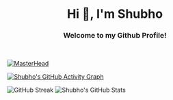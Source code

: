  <!-- # Hi there 👋 -->
 
<h1 align="center">Hi 👋, I'm Shubho</h1>
<h3 align="center">Welcome to my Github Profile!</h3>
 
<br/>

[![MasterHead](readme-graphic-picture-cropped-margined.gif)](https://shubho5das.io)


<!-- 
 <img src="https://github-readme-stats.vercel.app/api?username=shubho5das&&show_icons=true&title_color=ffffff&icon_color=bb2acf&text_color=daf7dc&bg_color=151515"> 
 -->

<!-- Contribution Graph -->
[![Shubho's GitHub Activity Graph](https://activity-graph.herokuapp.com/graph?username=shubho5das&&theme=react-dark)](https://github.com/shubho5das)

<!-- Streak and Total Commits Stats -->
![GitHub Streak](https://github-readme-streak-stats.herokuapp.com/?user=shubho5das&theme=blue-green&count_private=true)
![Shubho's GitHub Stats](https://github-readme-stats.vercel.app/api?username=shubho5das&show_icons=true&hide_border=true&theme=blue-green&count_private=true) 

<!-- ![Top Langs](https://github-readme-stats.vercel.app/api/top-langs/?username=gantavyamalviya&layout=compact&theme=blue-green) -->
<!-- ![Gantavya's Contribution Stats](https://github-contribution-stats.vercel.app/api/?username=gantavyamalviya)
![GitHub Activity Graph](https://activity-graph.herokuapp.com/graph?username=gantavyamalviya&theme=github&count_private=true)  -->


<!--
[![Top Langs](https://github-readme-stats.vercel.app/api/top-langs/?username=shubho5das)](https://github.com/shubho5das/github-readme-stats)
 (Reference: attrighosal github readme)
-->

<!--
**shubho5das/shubho5das** is a ✨ _special_ ✨ repository because its `README.md` (this file) appears on your GitHub profile.

Here are some ideas to get you started:

- 🔭 I’m currently working on ...
- 🌱 I’m currently learning ...
- 👯 I’m looking to collaborate on ...
- 🤔 I’m looking for help with ...
- 💬 Ask me about ...
- 📫 How to reach me: ...
- 😄 Pronouns: ...
- ⚡ Fun fact: ...
-->
